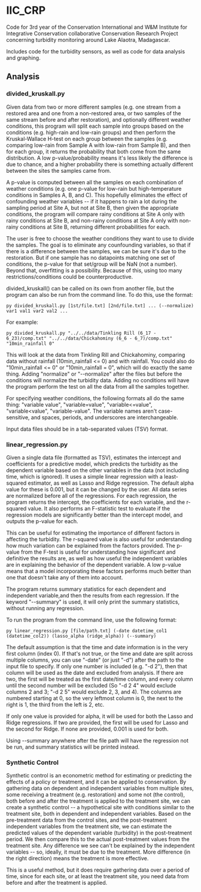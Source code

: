 # IIC_CRP
Code for 3rd year of the Conservation International and W&amp;M Institute for Integrative Conservation collaborative Conservation Research Project concerning turbidity monitoring around Lake Alaotra, Madagascar.

Includes code for the turbidity sensors, as well as code for data analysis and graphing.

## Analysis

### divided_kruskall.py

Given data from two or more different samples (e.g. one stream from a restored area and one from a non-restored area, or two samples of the same stream before and after restoration),
and optionally different weather conditions, this program will split each sample into groups 
based on the conditions (e.g. high-rain and low-rain groups) and then perform the Kruskal-Wallace
H-test on each group between the samples (e.g. comparing low-rain from Sample A with low-rain from
Sample B), and then for each group, it returns the probability that both come from the same 
distribution. A low p-value/probability means it's less likely the difference is due to chance,
and a higher probability there is something actually different between the sites the samples
came from.
    
A p-value is computed between all the samples on each combination of weather conditions (e.g. one
p-value for low-rain but high-temperature conditions in Samples A, B, and C). This hopefully 
eliminates the effect of confounding weather variables -- if it happens to rain a lot during
the sampling period at Site A, but not at Site B, then given the appropriate conditions, 
the program will compare rainy conditions at Site A only with rainy conditions at Site B, and
non-rainy conditions at Site A only with non-rainy conditions at Site B, returning different
probabilities for each.
    
The user is free to choose the weather conditions they want to use to divide the samples. The goal is
to eliminate any counfounding variables, so that if there is a difference between the samples, we
can be sure it's due to the restoration. But if one sample has no datapoints matching one set of 
conditions, the p-value for that set/group will be NaN (not a number). Beyond that, overfitting is a 
possibility. Because of this, using too many restrictions/conditions could be counterproductive.
    
divided_kruskall() can be called on its own from another file, but the program can also be run from
the command line. To do this, use the format: 
    
    py divided_kruskall.py [1st/file.txt] [2nd/file.txt] ... (--normalize) var1 val1 var2 val2 ...
    
For example:
    
	py divided_kruskall.py "../../data/Tinkling Rill (6_17 - 6_23)/comp.txt" "../../data/Chickahominy (6_6 - 6_7)/comp.txt"  "10min_rainfall 0"
    
This will look at the data from Tinkling Rill and Chickahominy, comparing data without rainfall
(10min_rainfall <= 0) and with rainfall. You could also do "10min_rainfall <= 0" or 
"10min_rainfall = 0", which will do exactly the same thing. Adding "normalize" or "--normalize"
after the files but before the conditions will normalize the turbidity data. Adding no conditions
will have the program perform the test on all the data from all the samples together.    
    
For specifying weather conditions, the following formats all do the same thing: "variable value",
"variable=value", "variable<=value", "variable<value", "variable-value". The variable names aren't
case-sensitive, and spaces, periods, and underscores are interchangeable.
    
Input data files should be in a tab-separated values (TSV) format.

### linear_regression.py

Given a single data file (formatted as TSV), estimates the intercept and coefficients for a predictive 
model, which predicts the turbidity as the dependent variable based on the other variables in the data
(not including time, which is ignored). It uses a simple linear regression with a least-squared 
estimator, as well as Lasso and Ridge regression. The default alpha value for these is 0.001, but it can
be changed by the user. All data series are normalized before all of the regressions. For each 
regression, the program returns the intercept, the coefficients for each variable, and the r-squared value.
It also performs an F-statistic test to evaluate if the regression models are significantly better than
the intercept model, and outputs the p-value for each.

This can be useful for estimating the importance of different factors in affecting the turbidity. The 
r-squared value is also useful for understanding how much variation can be explained from the factors 
provided. The p-value from the F-test is useful for understanding how significant and definitive the results
are, as well as how useful the independent variables are in explaining the behavior of the dependent 
variable. A low p-value means that a model incorporating these factors performs much better than one that 
doesn't take any of them into account.

The program returns summary statistics for each dependent and independent variable,and then the results 
from each regression. If the keyword "--summary" is used, it will only print the summary statistics, without
running any regression.

To run the program from the command line, use the following format:

	py linear_regression.py [file/path.txt] (-date datetime_col1 (datetime_col2)) (lasso_alpha (ridge_alpha)) (--summary)
	
The default assumption is that the time and date information is in the very first column (index 0). If 
that's not true, or the time and date are split across multiple columns, you can use "-date" (or just "-d")
after the path to the input file to specify. If only one number is included (e.g. "-d 2"), then that column
will be used as the date and excluded from analysis. If there are two, the first will be treated
as the first date/time column, and every column until the second number will be excluded (So "-d 2 4" 
would exclude columns 2 and 3; "-d 2 5" would exclude 2, 3, and 4). The columns are numbered starting at 0,
so the very leftmost column is 0, the next to the right is 1, the third from the left is 2, etc.

If only one value is provided for alpha, it will be used for both the Lasso and Ridge regressions. If two 
are provided, the first will be used for Lasso and the second for Ridge. If none are provided, 0.001 is 
used for both.

Using --summary anywhere after the file path will have the regression not be run, and summary statistics 
will be printed instead.

### Synthetic Control

Synthetic control is an econometric method for estimating or predicting the effects of a policy or 
treatment, and it can be applied to conservation. By gathering data on dependent and independent variables
from multiple sites, some receiving a treatment (e.g. restoration) and some not (the control), both before
and after the treatment is applied to the treatment site, we can create a synthetic control -- a 
hypothetical site with conditions similar to the treatment site, both in dependent and independent 
variables. Based on the pre-treatment data from the control sites, and the post-treatment independent 
variables from the treatment site, we can estimate the predicted values of the dependent variable
(turbidity) in the post-treatment period. We then compare this to the actual post-treatment values from the 
treatment site. Any difference we see can't be explained by the independent variables -- so, ideally, it
must be due to the treatment. More difference (in the right direction) means the treatment is more 
effective.

This is a useful method, but it does require gathering data over a period of time, since for each site, 
or at least the treatment site, you need data from before and after the treatment is applied.